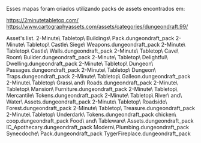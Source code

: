 Esses mapas foram criados utilizando packs de assets encontrados em:

https://2minutetabletop.com/
https://www.cartographyassets.com/assets/categories/dungeondraft.99/

Asset's list.
2-Minute\ Tabletop\ Buildings\ Pack.dungeondraft_pack
2-Minute\ Tabletop\ Castle\ Siege\ Weapons.dungeondraft_pack
2-Minute\ Tabletop\ Castle\ Walls.dungeondraft_pack
2-Minute\ Tabletop\ Cave\ Room\ Builder.dungeondraft_pack
2-Minute\ Tabletop\ Delightful\ Dwelling.dungeondraft_pack
2-Minute\ Tabletop\ Dungeon\ Passages.dungeondraft_pack
2-Minute\ Tabletop\ Dungeon\ Traps.dungeondraft_pack
2-Minute\ Tabletop\ Galleon.dungeondraft_pack
2-Minute\ Tabletop\ Grass\ and\ Roads.dungeondraft_pack
2-Minute\ Tabletop\ Mansion\ Furniture.dungeondraft_pack
2-Minute\ Tabletop\ Mercantile\ Tokens.dungeondraft_pack
2-Minute\ Tabletop\ River\ and\ Water\ Assets.dungeondraft_pack
2-Minute\ Tabletop\ Roadside\ Forest.dungeondraft_pack
2-Minute\ Tabletop\ Treasure.dungeondraft_pack
2-Minute\ Tabletop\ Underdark\ Tokens.dungeondraft_pack
chicken\ coop.dungeondraft_pack
Food\ and\ Tableware\ Assets.dungeondraft_pack
IC_Apothecary.dungeondraft_pack
Modern\ Plumbing.dungeondraft_pack
Synecdoche\ Pack.dungeondraft_pack
TygerFireplace.dungeondraft_pack